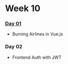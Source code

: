 # Week 10

### ​[Day 01​](day-01.md)

* Burning Airlines in Vue.js

### Day 02

* Frontend Auth with JWT



